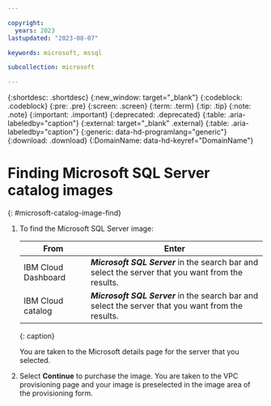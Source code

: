 ```yaml
---

copyright:
  years: 2023
lastupdated: "2023-08-07"

keywords: microsoft, mssql 

subcollection: microsoft

---
```


{:shortdesc: .shortdesc}
{:new_window: target="_blank"}
{:codeblock: .codeblock}
{:pre: .pre}
{:screen: .screen}
{:term: .term}
{:tip: .tip}
{:note: .note}
{:important: .important}
{:deprecated: .deprecated}
{:table: .aria-labeledby="caption"}
{:external: target="_blank" .external}
{:table: .aria-labeledby="caption"}
{:generic: data-hd-programlang="generic"}
{:download: .download}
{:DomainName: data-hd-keyref="DomainName"}

# Finding Microsoft SQL Server catalog images
{: #microsoft-catalog-image-find}


1.  To find the Microsoft SQL Server image:

    |From      |  Enter   |
    |----------|----------|
    | IBM Cloud Dashboard   | ***Microsoft SQL Server*** in the search bar and select the server that you want from the results.   |
    | IBM Cloud catalog  | ***Microsoft SQL Server*** in the search bar and select the server that you want from the results. |
    {: caption}

    You are taken to the Microsoft details page for the server that you selected.

2.  Select **Continue** to purchase the image. You are taken to the VPC provisioning page and your image is preselected in the image area of the provisioning form. 






